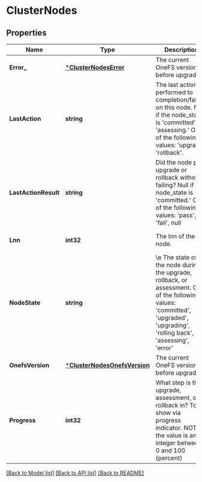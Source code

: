 # ClusterNodes

## Properties
Name | Type | Description | Notes
------------ | ------------- | ------------- | -------------
**Error_** | [***ClusterNodesError**](ClusterNodesError.md) | The current OneFS version before upgrade. | [optional] [default to null]
**LastAction** | **string** | The last action performed to completion/failure on this node.  Null if the node_state is &#39;committed&#39; or &#39;assessing.&#39; One of the following values: &#39;upgrade&#39;, &#39;rollback&#39;. | [optional] [default to null]
**LastActionResult** | **string** | Did the node pass upgrade or rollback without failing? Null if the node_state is &#39;committed.&#39; One of the following values: &#39;pass&#39;, &#39;fail&#39;, null | [optional] [default to null]
**Lnn** | **int32** | The lnn of the node. | [optional] [default to null]
**NodeState** | **string** | \\e The state of the node during the upgrade, rollback, or assessment. One of the following values: &#39;committed&#39;, &#39;upgraded&#39;, &#39;upgrading&#39;, &#39;rolling back&#39;, &#39;assessing&#39;, &#39;error&#39; | [optional] [default to null]
**OnefsVersion** | [***ClusterNodesOnefsVersion**](ClusterNodesOnefsVersion.md) | The current OneFS version before upgrade. | [optional] [default to null]
**Progress** | **int32** | What step is the upgrade, assessment, or rollback in? To show via progress indicator. NOTE: the value is an integer between 0 and 100 (percent) | [optional] [default to null]

[[Back to Model list]](../README.md#documentation-for-models) [[Back to API list]](../README.md#documentation-for-api-endpoints) [[Back to README]](../README.md)


